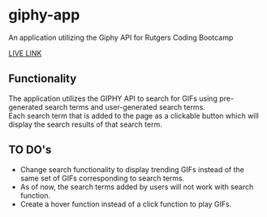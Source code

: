# giphy-app
An application utilizing the Giphy API for Rutgers Coding Bootcamp  

[LIVE LINK](https://chinjon.github.io/giphy-app/)

## Functionality  

The application utilizes the GIPHY API to search for GIFs using pre-generated search terms and user-generated search terms.  
Each search term that is added to the page as a clickable button which will display the search results of that search term.  


## TO DO's  

- Change search functionality to display trending GIFs instead of the same set of GIFs corresponding to search terms.
- As of now, the search terms added by users will not work with search function.
- Create a hover function instead of a click function to play GIFs.
